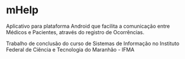 # mHelp
Aplicativo para plataforma Android que facilita a comunicação entre Médicos e Pacientes, através do registro de Ocorrências.

Trabalho de conclusão do curso de Sistemas de Informação no Instituto Federal de Ciência e Tecnologia do Maranhão - IFMA

